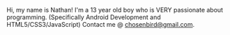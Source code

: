 Hi, my name is Nathan!
I'm a 13 year old boy who is VERY passionate about programming. (Specifically Android Development and HTML5/CSS3/JavaScript)
Contact me @ chosenbird@gmail.com.
